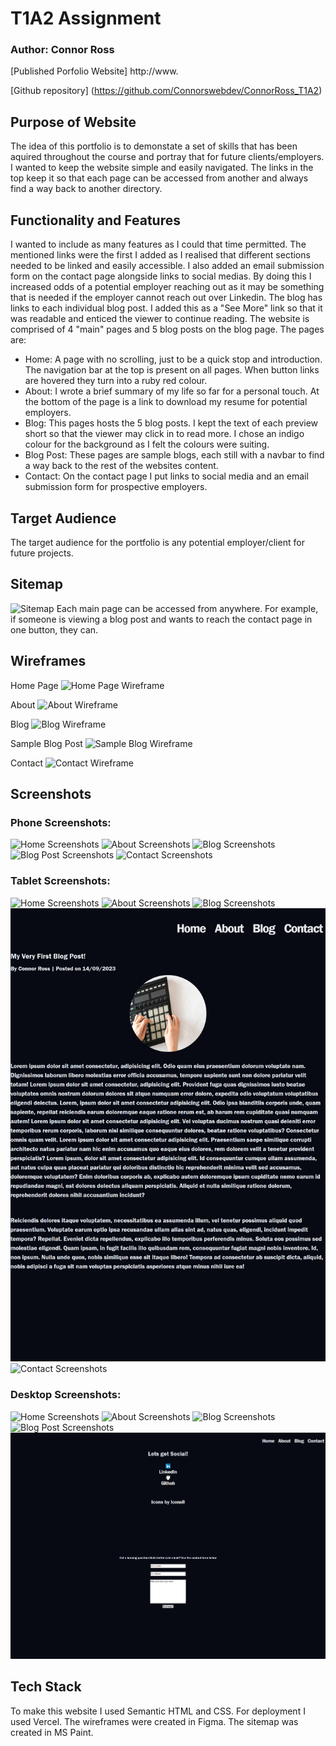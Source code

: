 # T1A2 Assignment

### Author: Connor Ross

[Published Porfolio Website] http://www.

[Github repository] (https://github.com/Connorswebdev/ConnorRoss_T1A2)


## Purpose of Website
The idea of this portfolio is to demonstate a set of skills that has been aquired throughout the course and portray that for future clients/employers. I wanted to keep the website simple and easily navigated. The links in the top keep it so that each page can be accessed from another and always find a way back to another directory.

## Functionality and Features
 I wanted to include as many features as I could that time permitted. The mentioned links were the first I added as I realised that different sections needed to be linked and easily accessible. I also added an email submission form on the contact page alongside links to social medias. By doing this I increased odds of a potential employer reaching out as it may be something that is needed if the employer cannot reach out over Linkedin. The blog has links to each individual blog post. I added this as a "See More" link so that it was readable and enticed the viewer to continue reading. The website is comprised of 4 "main" pages and 5 blog posts on the blog page. The pages are:
 * Home: A page with no scrolling, just to be a quick stop and introduction. The navigation bar at the top is present on all pages. When button links are hovered they turn into a ruby red colour.
 * About: I wrote a brief summary of my life so far for a personal touch. At the bottom of the page is a link to download my resume for potential employers.
 * Blog: This pages hosts the 5 blog posts. I kept the text of each preview short so that the viewer may click in to read more. I chose an indigo colour for the background as I felt the colours were suiting.
 * Blog Post: These pages are sample blogs, each still with a navbar to find a way back to the rest of the websites content.
 * Contact: On the contact page I put links to social media and an email submission form for prospective employers.

## Target Audience

The target audience for the portfolio is any potential employer/client for future projects.

## Sitemap
![Sitemap](../docs/images/sitemap.png "Sitemap") 
Each main page can be accessed from anywhere. For example, if someone is viewing a blog post and wants to reach the contact page in one button, they can.

## Wireframes

Home Page
![Home Page Wireframe](../docs/images/HomePage_wireframe.PNG "Home Page Wireframe")

About
![About Wireframe](../docs/images/AboutMe_wireframe.png "About Me Wireframe")

Blog
![Blog Wireframe](../docs/images/Blog_wireframe.png "Blog Wireframe")

Sample Blog Post
![Sample Blog Wireframe](../docs/images/SampleBlog_wireframe.png "Sample Blog Wireframe")

Contact
![Contact Wireframe](../docs/images/Contact_wireframe.png "Contact Wireframe")

## Screenshots
### Phone Screenshots:
![Home Screenshots](../docs/images/Phone_screenshothome.png "Home Screenshot Mobile")
![About Screenshots](../docs/images/Phone_screenshotabout.png "About Screenshots")
![Blog Screenshots](../docs/images/Phone_screenshotblog.png "Blog Screenshots")
![Blog Post Screenshots](../docs/images/Phone_screenshotblogpost.png "Blog Post Screenshots")
![Contact Screenshots](../docs/images/Phone_screenshotcontact.png "Contact Screenshots")

### Tablet Screenshots:
![Home Screenshots](../docs/images/Tablet_screenshothome.png "Home Screenshots")
![About Screenshots](../docs/images/Tablet_screenshotabout.png "About Screenshots")
![Blog Screenshots](../docs/images/Tablet_screenshotblog.png "Blog Screenshots")
![Blog Post Screenshots](../docs/Tablet_screenshotblogpost.png "Blog Post Screenshots")
![Contact Screenshots](./docs/images/Tablet_screenshotcontact.png "Contact Screenshots")

### Desktop Screenshots:
![Home Screenshots](../docs/images/Desktop_screenshothome.png "Home Screenshots")
![About Screenshots](../docs/images/Desktop_screenshotabout.png "About Screenshots")
![Blog Screenshots](../docs/images/Desktop_screenshotblog.png "Blog Screenshots")
![Blog Post Screenshots](..docs/images/Desktop_screenshotblogpost.png "Blog Post Screenshots")
![Contact Screenshots](../docs/Desktop_screenshotcontact.png "Contact Screenshots")

## Tech Stack

To make this website I used Semantic HTML and CSS. For deployment I used Vercel. The wireframes were created in Figma. The sitemap was created in MS Paint.
